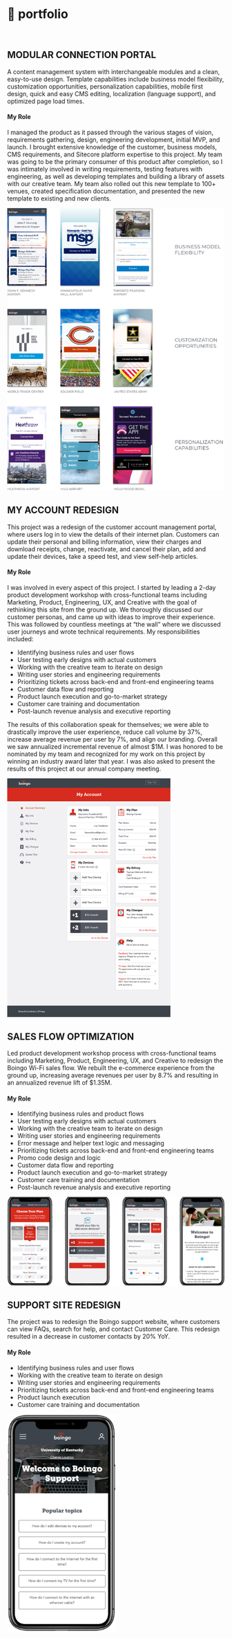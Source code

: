 <h1>🦩 portfolio</h1>

<br>

<h2>MODULAR CONNECTION PORTAL</h2>
A content management system with interchangeable modules and a clean, easy-to-use design. Template capabilities include business model flexibility, customization opportunities, personalization capabilities, mobile first design, quick and easy CMS editing, localization (language support), and optimized page load times.

<h4>My Role</h4> 
I managed the product as it passed through the various stages of vision, requirements gathering, design, engineering development, initial MVP, and launch. I brought extensive knowledge of the customer, business models, CMS requirements, and Sitecore platform expertise to this project. My team was going to be the primary consumer of this product after completion, so I was intimately involved in writing requirements, testing features with engineering, as well as developing templates and building a library of assets with our creative team. My team also rolled out this new template to 100+ venues, created specification documentation, and presented the new template to existing and new clients.

<ul></ul>

<img src="images/MVT.png" alt="Modular Venue Template">

<br>

<h2>MY ACCOUNT REDESIGN</h2>
This project was a redesign of the customer account management portal, where users log in to view the details of their internet plan. Customers can update their personal and billing information, view their charges and download receipts, change, reactivate, and cancel their plan, add and update their devices, take a speed test, and view self-help articles.

<h4>My Role</h4> 
I was involved in every aspect of this project. I started by leading a 2-day product development workshop with cross-functional teams including Marketing, Product, Engineering, UX, and Creative with the goal of rethinking this site from the ground up.  We thoroughly discussed our customer personas, and came up with ideas to improve their experience. This was followed by countless meetings at “the wall” where we discussed user journeys and wrote technical requirements. My responsibilities included:

<ul>
  <li>Identifying business rules and user flows</li>
  <li>User testing early designs with actual customers</li>
  <li>Working with the creative team to iterate on design</li>
  <li>Writing user stories and engineering requirements</li>
  <li>Prioritizing tickets across back-end and front-end engineering teams</li>
  <li>Customer data flow and reporting</li>
  <li>Product launch execution and go-to-market strategy</li>
  <li>Customer care training and documentation</li>
  <li>Post-launch revenue analysis and executive reporting</li>
</ul>

The results of this collaboration speak for themselves; we were able to drastically improve the user experience, reduce call volume by 37%, increase average revenue per user by 7%, and align our branding. Overall we saw annualized incremental revenue of almost $1M. I was honored to be nominated by my team and recognized for my work on this project by winning an industry award later that year. I was also asked to present the results of this project at our annual company meeting.

<ul></ul>

<img src="images/My+Account+Laptop.png" alt="My Account Laptop" style="width:75%;height:75%;">

<br>

<h2>SALES FLOW OPTIMIZATION</h2>
Led product development workshop process with cross-functional teams including Marketing, Product, Engineering, UX, and Creative to redesign the Boingo Wi-Fi sales flow. We rebuilt the e-commerce experience from the ground up, increasing average revenues per user by 8.7% and resulting in an annualized revenue lift of $1.35M.

<h4>My Role</h4> 
<ul>
  <li>Identifying business rules and product flows</li>
  <li>User testing early designs with actual customers</li>
  <li>Working with the creative team to iterate on design</li>
  <li>Writing user stories and engineering requirements</li>
  <li>Error message and helper text logic and messaging</li>
  <li>Prioritizing tickets across back-end and front-end engineering teams</li>
  <li>Promo code design and logic</li>
  <li>Customer data flow and reporting</li>
  <li>Product launch execution and go-to-market strategy</li>
  <li>Customer care training and documentation</li>
  <li>Post-launch revenue analysis and executive reporting</li>
</ul>

<ul></ul>

<img src="images/salesflow.png" alt="Sales Flow">

<br>

<h2>SUPPORT SITE REDESIGN</h2>
The project was to redesign the Boingo support website, where customers can view FAQs, search for help, and contact Customer Care. This redesign resulted in a decrease in customer contacts by 20% YoY.

<h4>My Role</h4> 
<ul>
  <li>Identifying business rules and user flows</li>
  <li>Working with the creative team to iterate on design</li>
  <li>Writing user stories and engineering requirements</li>
  <li>Prioritizing tickets across back-end and front-end engineering teams</li>
  <li>Product launch execution</li>
  <li>Customer care training and documentation</li>
</ul>

<ul></ul>

<img src="images/TechKnow.png" alt="Support Site Redesign Screenshot" style="width:50%;height:50%;">

<br>
